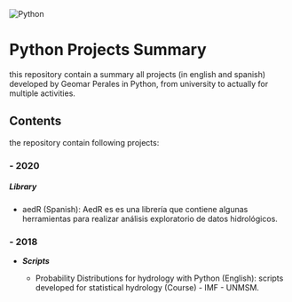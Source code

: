 <img alt="Python" src="https://img.shields.io/badge/python%20-%2314354C.svg?&style=for-the-badge&logo=python&logoColor=white"/>

# Python Projects Summary

this repository contain a summary all projects (in english and spanish) developed by Geomar Perales in Python, from university to actually for multiple activities.

## Contents

the repository contain following projects:

### - 2020

##### ***Library***

  - aedR (Spanish): AedR es es una librería que contiene algunas herramientas para realizar análisis exploratorio de datos hidrológicos.

### - 2018

- ***Scripts***

  - Probability Distributions for hydrology with Python (English): scripts developed for statistical hydrology (Course) - IMF - UNMSM.
